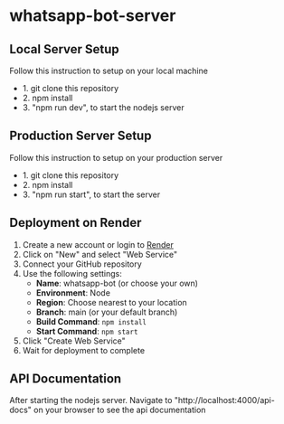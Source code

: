 # whatsapp-bot-server

## Local Server Setup

<p>Follow this instruction to setup on your local machine</p>
<ul>
<li>1. git clone this repository</li>
<li>2. npm install</li>
<li>3. "npm run dev", to start the nodejs server </li>
</ul>

## Production Server Setup

<p>Follow this instruction to setup on your production server</p>
<ul>
<li>1. git clone this repository</li>
<li>2. npm install</li>
<li>3. "npm run start", to start the server </li>
</ul>

## Deployment on Render

1. Create a new account or login to [Render](https://render.com)
2. Click on "New" and select "Web Service"
3. Connect your GitHub repository
4. Use the following settings:
   - **Name**: whatsapp-bot (or choose your own)
   - **Environment**: Node
   - **Region**: Choose nearest to your location
   - **Branch**: main (or your default branch)
   - **Build Command**: `npm install`
   - **Start Command**: `npm start`
5. Click "Create Web Service"
6. Wait for deployment to complete

## API Documentation

<p>After starting the nodejs server. Navigate to "http://localhost:4000/api-docs" on your browser to see the api documentation</p>
